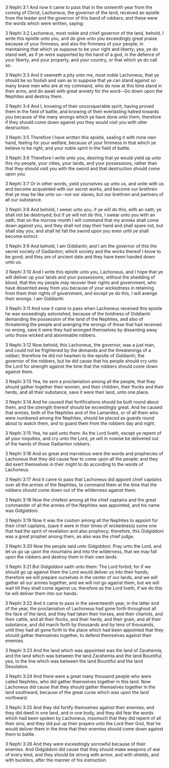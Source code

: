 3 Nephi 3:1 And now it came to pass that in the sixteenth year from the
coming of Christ, Lachoneus, the governor of the land, received an
epistle from the leader and the governor of this band of robbers; and
these were the words which were written, saying:

3 Nephi 3:2 Lachoneus, most noble and chief governor of the land,
behold, I write this epistle unto you, and do give unto you exceedingly
great praise because of your firmness, and also the firmness of your
people, in maintaining that which ye suppose to be your right and
liberty; yea, ye do stand well, as if ye were supported by the hand of a
god, in the defence of your liberty, and your property, and your
country, or that which ye do call so.

3 Nephi 3:3 And it seemeth a pity unto me, most noble Lachoneus, that ye
should be so foolish and vain as to suppose that ye can stand against so
many brave men who are at my command, who do now at this time stand in
their arms, and do await with great anxiety for the word--Go down upon
the Nephites and destroy them.

3 Nephi 3:4 And I, knowing of their unconquerable spirit, having proved
them in the field of battle, and knowing of their everlasting hatred
towards you because of the many wrongs which ye have done unto them,
therefore if they should come down against you they would visit you with
utter destruction.

3 Nephi 3:5 Therefore I have written this epistle, sealing it with mine
own hand, feeling for your welfare, because of your firmness in that
which ye believe to be right, and your noble spirit in the field of
battle.

3 Nephi 3:6 Therefore I write unto you, desiring that ye would yield up
unto this my people, your cities, your lands, and your possessions,
rather than that they should visit you with the sword and that
destruction should come upon you.

3 Nephi 3:7 Or in other words, yield yourselves up unto us, and unite
with us and become acquainted with our secret works, and become our
brethren that ye may be like unto us--not our slaves, but our brethren
and partners of all our substance.

3 Nephi 3:8 And behold, I swear unto you, if ye will do this, with an
oath, ye shall not be destroyed; but if ye will not do this, I swear
unto you with an oath, that on the morrow month I will command that my
armies shall come down against you, and they shall not stay their hand
and shall spare not, but shall slay you, and shall let fall the sword
upon you even until ye shall become extinct.

3 Nephi 3:9 And behold, I am Giddianhi; and I am the governor of this
the secret society of Gadianton; which society and the works thereof I
know to be good; and they are of ancient date and they have been handed
down unto us.

3 Nephi 3:10 And I write this epistle unto you, Lachoneus, and I hope
that ye will deliver up your lands and your possessions, without the
shedding of blood, that this my people may recover their rights and
government, who have dissented away from you because of your wickedness
in retaining from them their rights of government, and except ye do
this, I will avenge their wrongs. I am Giddianhi.

3 Nephi 3:11 And now it came to pass when Lachoneus received this
epistle he was exceedingly astonished, because of the boldness of
Giddianhi demanding the possession of the land of the Nephites, and also
of threatening the people and avenging the wrongs of those that had
received no wrong, save it were they had wronged themselves by
dissenting away unto those wicked and abominable robbers.

3 Nephi 3:12 Now behold, this Lachoneus, the governor, was a just man,
and could not be frightened by the demands and the threatenings of a
robber; therefore he did not hearken to the epistle of Giddianhi, the
governor of the robbers, but he did cause that his people should cry
unto the Lord for strength against the time that the robbers should come
down against them.

3 Nephi 3:13 Yea, he sent a proclamation among all the people, that they
should gather together their women, and their children, their flocks and
their herds, and all their substance, save it were their land, unto one
place.

3 Nephi 3:14 And he caused that fortifications should be built round
about them, and the strength thereof should be exceedingly great. And he
caused that armies, both of the Nephites and of the Lamanites, or of all
them who were numbered among the Nephites, should be placed as guards
round about to watch them, and to guard them from the robbers day and
night.

3 Nephi 3:15 Yea, he said unto them: As the Lord liveth, except ye
repent of all your iniquities, and cry unto the Lord, ye will in nowise
be delivered out of the hands of those Gadianton robbers.

3 Nephi 3:16 And so great and marvelous were the words and prophecies of
Lachoneus that they did cause fear to come upon all the people; and they
did exert themselves in their might to do according to the words of
Lachoneus.

3 Nephi 3:17 And it came to pass that Lachoneus did appoint chief
captains over all the armies of the Nephites, to command them at the
time that the robbers should come down out of the wilderness against
them.

3 Nephi 3:18 Now the chiefest among all the chief captains and the great
commander of all the armies of the Nephites was appointed, and his name
was Gidgiddoni.

3 Nephi 3:19 Now it was the custom among all the Nephites to appoint for
their chief captains, (save it were in their times of wickedness) some
one that had the spirit of revelation and also prophecy; therefore, this
Gidgiddoni was a great prophet among them, as also was the chief judge.

3 Nephi 3:20 Now the people said unto Gidgiddoni: Pray unto the Lord,
and let us go up upon the mountains and into the wilderness, that we may
fall upon the robbers and destroy them in their own lands.

3 Nephi 3:21 But Gidgiddoni saith unto them: The Lord forbid; for if we
should go up against them the Lord would deliver us into their hands;
therefore we will prepare ourselves in the center of our lands, and we
will gather all our armies together, and we will not go against them,
but we will wait till they shall come against us; therefore as the Lord
liveth, if we do this he will deliver them into our hands.

3 Nephi 3:22 And it came to pass in the seventeenth year, in the latter
end of the year, the proclamation of Lachoneus had gone forth throughout
all the face of the land, and they had taken their horses, and their
chariots, and their cattle, and all their flocks, and their herds, and
their grain, and all their substance, and did march forth by thousands
and by tens of thousands, until they had all gone forth to the place
which had been appointed that they should gather themselves together, to
defend themselves against their enemies.

3 Nephi 3:23 And the land which was appointed was the land of Zarahemla,
and the land which was between the land Zarahemla and the land
Bountiful, yea, to the line which was between the land Bountiful and the
land Desolation.

3 Nephi 3:24 And there were a great many thousand people who were called
Nephites, who did gather themselves together in this land. Now Lachoneus
did cause that they should gather themselves together in the land
southward, because of the great curse which was upon the land northward.

3 Nephi 3:25 And they did fortify themselves against their enemies; and
they did dwell in one land, and in one body, and they did fear the words
which had been spoken by Lachoneus, insomuch that they did repent of all
their sins; and they did put up their prayers unto the Lord their God,
that he would deliver them in the time that their enemies should come
down against them to battle.

3 Nephi 3:26 And they were exceedingly sorrowful because of their
enemies. And Gidgiddoni did cause that they should make weapons of war
of every kind, and they should be strong with armor, and with shields,
and with bucklers, after the manner of his instruction.
